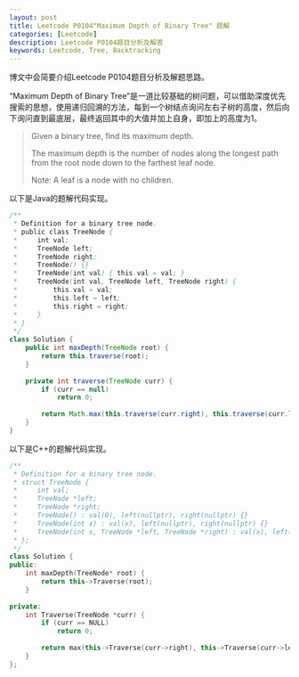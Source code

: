 ```yaml
---
layout: post
title: Leetcode P0104"Maximum Depth of Binary Tree" 题解
categories: [Leetcode]
description: Leetcode P0104题目分析及解答
keywords: Leetcode, Tree, Backtracking 
---
```


博文中会简要介绍Leetcode P0104题目分析及解题思路。

“Maximum Depth of Binary Tree”是一道比较基础的树问题，可以借助深度优先搜索的思想，使用递归回溯的方法，每到一个树结点询问左右子树的高度，然后向下询问直到最底层，最终返回其中的大值并加上自身，即加上的高度为1。

> Given a binary tree, find its maximum depth.
> 
> The maximum depth is the number of nodes along the longest path from the root node down to the farthest leaf node.
> 
> Note: A leaf is a node with no children.

以下是Java的题解代码实现。
```java
/**
 * Definition for a binary tree node.
 * public class TreeNode {
 *     int val;
 *     TreeNode left;
 *     TreeNode right;
 *     TreeNode() {}
 *     TreeNode(int val) { this.val = val; }
 *     TreeNode(int val, TreeNode left, TreeNode right) {
 *         this.val = val;
 *         this.left = left;
 *         this.right = right;
 *     }
 * }
 */
class Solution {
    public int maxDepth(TreeNode root) {
        return this.traverse(root);
    }
    
    private int traverse(TreeNode curr) {
        if (curr == null)
            return 0;
        
        return Math.max(this.traverse(curr.right), this.traverse(curr.left))+1;
    }
}
```

以下是C++的题解代码实现。
```cpp
/**
 * Definition for a binary tree node.
 * struct TreeNode {
 *     int val;
 *     TreeNode *left;
 *     TreeNode *right;
 *     TreeNode() : val(0), left(nullptr), right(nullptr) {}
 *     TreeNode(int x) : val(x), left(nullptr), right(nullptr) {}
 *     TreeNode(int x, TreeNode *left, TreeNode *right) : val(x), left(left), right(right) {}
 * };
 */
class Solution {
public:
    int maxDepth(TreeNode* root) {
        return this->Traverse(root);
    }
    
private:
    int Traverse(TreeNode *curr) {
        if (curr == NULL)
            return 0;
        
        return max(this->Traverse(curr->right), this->Traverse(curr->left))+1;
    }
};
```